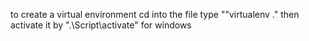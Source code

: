 to create a virtual environment
cd into the file
type ""virtualenv ." then activate it by ".\Script\activate" for windows